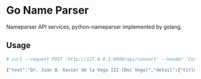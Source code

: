 # Go Name Parser

Nameparser API services, python-nameparser implemented by golang.

## Usage

```bash
# curl --request POST 'http://127.0.0.1:8080/api/convert' --header 'Content-Type: application/json' --data-raw '{"name": "Dr. Juan Q. Xavier de la Vega III (Doc Vega)"}'

{"text":"Dr. Juan Q. Xavier de la Vega III (Doc Vega)","detail":{"title":"Dr.","first":"Juan","middle":"Q. Xavier","last":"de la Vega","suffix":"III","nickname":"Doc Vega"}}
```